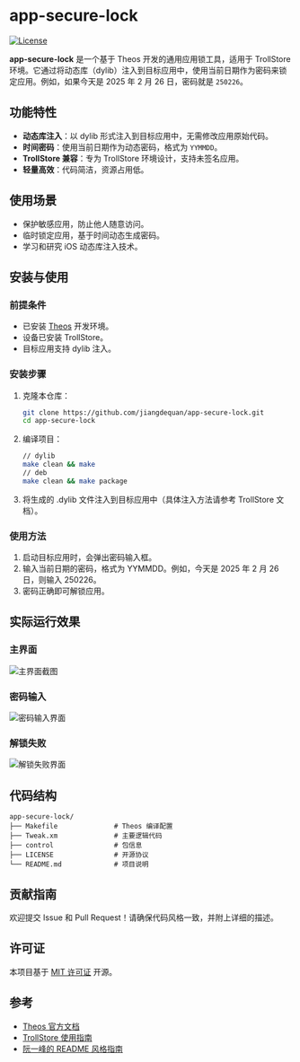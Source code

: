 # app-secure-lock

[![License](https://img.shields.io/badge/license-MIT-blue.svg)](LICENSE)

**app-secure-lock** 是一个基于 Theos 开发的通用应用锁工具，适用于 TrollStore 环境。它通过将动态库（dylib）注入到目标应用中，使用当前日期作为密码来锁定应用。例如，如果今天是 2025 年 2 月 26 日，密码就是 `250226`。

## 功能特性

- **动态库注入**：以 dylib 形式注入到目标应用中，无需修改应用原始代码。
- **时间密码**：使用当前日期作为动态密码，格式为 `YYMMDD`。
- **TrollStore 兼容**：专为 TrollStore 环境设计，支持未签名应用。
- **轻量高效**：代码简洁，资源占用低。

## 使用场景

- 保护敏感应用，防止他人随意访问。
- 临时锁定应用，基于时间动态生成密码。
- 学习和研究 iOS 动态库注入技术。

## 安装与使用

### 前提条件

- 已安装 [Theos](https://theos.dev/) 开发环境。
- 设备已安装 TrollStore。
- 目标应用支持 dylib 注入。

### 安装步骤

1. 克隆本仓库：
   ```bash
   git clone https://github.com/jiangdequan/app-secure-lock.git
   cd app-secure-lock
   ```
2. 编译项目：
   ```bash
   // dylib
   make clean && make
   // deb
   make clean && make package
   ```
3. 将生成的 .dylib 文件注入到目标应用中（具体注入方法请参考 TrollStore 文档）。

### 使用方法
1. 启动目标应用时，会弹出密码输入框。
2. 输入当前日期的密码，格式为 YYMMDD。例如，今天是 2025 年 2 月 26 日，则输入 250226。
3. 密码正确即可解锁应用。

## 实际运行效果
### 主界面
![主界面截图](screenshots/main-interface.png)

### 密码输入
![密码输入界面](screenshots/password-input.png)

### 解锁失败
![解锁失败界面](screenshots/unlock-failed.png)

## 代码结构
```
app-secure-lock/
├── Makefile              # Theos 编译配置
├── Tweak.xm              # 主要逻辑代码
├── control               # 包信息
├── LICENSE               # 开源协议
└── README.md             # 项目说明
```

## 贡献指南
欢迎提交 Issue 和 Pull Request！请确保代码风格一致，并附上详细的描述。

## 许可证
本项目基于 [MIT 许可证](https://mit-license.org/) 开源。

## 参考
* [Theos 官方文档](https://theos.dev/)
* [TrollStore 使用指南](https://github.com/opa334/TrollStore)
* [阮一峰的 README 风格指南](https://www.ruanyifeng.com/blog/2016/10/style_guide_for_technical_writing.html)